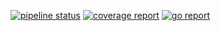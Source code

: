 [![pipeline status](http://118.130.73.5:8100/iitp-sds/violin/badges/master/pipeline.svg)](http://118.130.73.5:8100/iitp-sds/violin/pipelines)
[![coverage report](http://118.130.73.5:8100/iitp-sds/violin/badges/master/coverage.svg)](http://118.130.73.5:8100/iitp-sds/violin/commits/master)
[![go report](http://118.130.73.5:8100/iitp-sds/hcloud-badge/raw/feature/dev/hcloud-badge_violin.svg)](http://118.130.73.5:8100/iitp-sds/violin/commits/master)